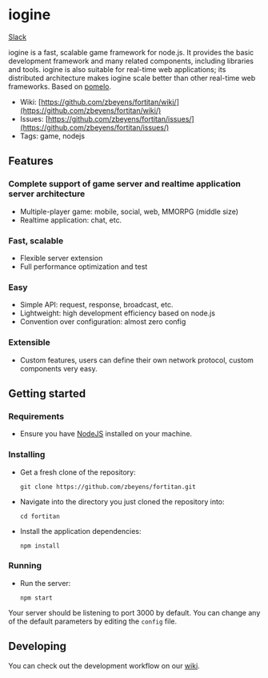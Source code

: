 <!-- ![Logo of the project](./images/logo.sample.png) -->

# iogine

<!-- 
[![Crates.io][s2]][ci] [![MIT/Apache][s3]][li]
https://img.shields.io/badge/slack-1-red.svg?longCache=true&style=flat&logo=slack&link=https://arradastudios.slack.com/
-->

[Slack][sl]

[sl]: https://arradastudios.slack.com/

iogine is a fast, scalable game framework for node.js. It provides the basic development framework and many related components, including libraries and tools. iogine is also suitable for real-time web applications; its distributed architecture makes iogine scale better than other real-time web frameworks. Based on [pomelo](https://github.com/NetEase/pomelo).

-   Wiki:  [https://github.com/zbeyens/fortitan/wiki/](https://github.com/zbeyens/fortitan/wiki/)
-   Issues:  [https://github.com/zbeyens/fortitan/issues/](https://github.com/zbeyens/fortitan/issues/)
-   Tags: game, nodejs

## Features

### Complete support of game server and realtime application server architecture

-   Multiple-player game: mobile, social, web, MMORPG (middle size)
-   Realtime application: chat, etc.

### Fast, scalable
<!--
-   Distributed (multi-process) architecture, can be easily scale up
-->
-   Flexible server extension
-   Full performance optimization and test

### Easy

-   Simple API: request, response, broadcast, etc.
-   Lightweight: high development efficiency based on node.js
-   Convention over configuration: almost zero config

<!--
### Powerful

-   Many clients support, including javascript, flash, android, iOS, cocos2d-x, C
-   Many libraries and tools, including command line tool, admin tool, performance test tool, AI, path finding etc.
-   Good reference materials: full docs, many examples and  [an open-source MMO RPG demo](https://github.com/NetEase/pomelo/wiki/Introduction-to--Lord-of-Pomelo)
-->

### Extensible

<!--
-   Support plugin architecture, easy to add new features through plugins. We also provide many plugins like online status, master high availability.
-->
-   Custom features, users can define their own network protocol, custom components very easy.

## Getting started

### Requirements

-   Ensure you have  [NodeJS](https://nodejs.org/)  installed on your machine.

### Installing

-   Get a fresh clone of the repository:
    
    ```
    git clone https://github.com/zbeyens/fortitan.git
    ```
    
-   Navigate into the directory you just cloned the repository into:
    
    ```
    cd fortitan
    ```
    
-   Install the application dependencies:
    
    ```
    npm install
    ```

### Running
  
-   Run the server:
    
    ```
    npm start
    ```
    

Your server should be listening to port 3000 by default. You can change any of the default parameters by editing the  `config`  file.

## Developing

You can check out the development workflow on our [wiki](https://github.com/zbeyens/fortitan/wiki/Development-Workflow).
